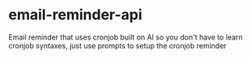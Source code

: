 # email-reminder-api
Email reminder that uses cronjob built on AI so you don't have to learn cronjob syntaxes, just use prompts to setup the cronjob reminder
